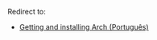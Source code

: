 Redirect to:

*   [Getting and installing Arch (Português)](/index.php/Getting_and_installing_Arch_(Portugu%C3%AAs) "Getting and installing Arch (Português)")